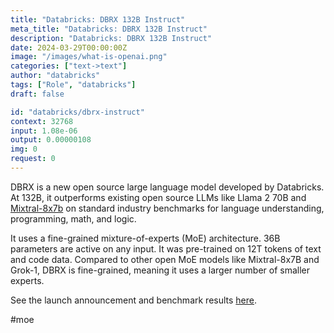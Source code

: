 ```yaml
---
title: "Databricks: DBRX 132B Instruct"
meta_title: "Databricks: DBRX 132B Instruct"
description: "Databricks: DBRX 132B Instruct"
date: 2024-03-29T00:00:00Z
image: "/images/what-is-openai.png"
categories: ["text->text"]
author: "databricks"
tags: ["Role", "databricks"]
draft: false

id: "databricks/dbrx-instruct"
context: 32768
input: 1.08e-06
output: 0.00000108
img: 0
request: 0
---
```


DBRX is a new open source large language model developed by Databricks. At 132B, it outperforms existing open source LLMs like Llama 2 70B and [Mixtral-8x7b](/models/mistralai/mixtral-8x7b) on standard industry benchmarks for language understanding, programming, math, and logic.

It uses a fine-grained mixture-of-experts (MoE) architecture. 36B parameters are active on any input. It was pre-trained on 12T tokens of text and code data. Compared to other open MoE models like Mixtral-8x7B and Grok-1, DBRX is fine-grained, meaning it uses a larger number of smaller experts.

See the launch announcement and benchmark results [here](https://www.databricks.com/blog/introducing-dbrx-new-state-art-open-llm).

#moe

